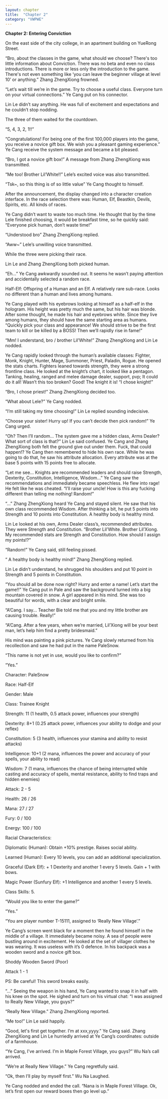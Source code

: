 ```yaml
---
layout: chapter
title:  "Chapter 2"
category: "VWPWE"
---
```


**Chapter 2: Entering Conviction**

On the east side of the city college, in an apartment building on YueRong Street.

“Bro, about the classes in the game, what should we choose? There's too little information about Conviction. There was no beta and even no class introductions. There is more or less only the introduction to the game. There's not even something like ‘you can leave the beginner village at level 10’ or anything.” Zhang ZhengXiong frowned.

“Let’s wait till we’re in the game. Try to choose a useful class. Everyone turn on your virtual connections.” Ye Cang put on his connector.

Lin Le didn’t say anything. He was full of excitement and expectations and he couldn’t stop nodding.

The three of them waited for the countdown.

“5, 4, 3, 2, 1!!”

“Congratulations! For being one of the first 100,000 players into the game, you receive a novice gift box. We wish you a pleasant gaming experience.” Ye Cang receive the system message and became a bit pleased.

“Bro, I got a novice gift box!” A message from Zhang ZhengXiong was transmitted.

“Me too! Brother Lil’White!!” Lele’s excited voice was also transmitted.

“Tsk~, so this thing is of so little value” Ye Cang thought to himself.

After the announcement, the display changed into a character creation interface. In the race selection there was: Human, Elf, Beastkin, Devils, Spirits, etc. All kinds of races.

Ye Cang didn’t want to waste too much time. He thought that by the time Lele finished choosing, it would be breakfast time, so he quickly said: “Everyone pick human, don’t waste time!”

“Understood bro” Zhang ZhengXiong replied.

“Aww~” Lele’s unwilling voice transmitted. 

While the three were picking their race.

Lin Le and Zhang ZhengXiong both picked human.

“Eh…” Ye Cang awkwardly sounded out. It seems he wasn’t paying attention and accidentally selected a random race.

Half-Elf: Offspring of a Human and an Elf. A relatively rare sub-race. Looks no different than a human and lives among humans.

Ye Cang played with his eyebrows looking at himself as a half-elf in the hologram. His height was pretty much the same, but his hair was blonde. After some thought, he made his hair and eyebrows white. Since they live among humans, they should have the same starting area as humans. “Quickly pick your class and appearance! We should strive to be the first team to kill or be killed by a BOSS! Then we’ll rapidly rise in fame!”

“Mm! I understand, bro / brother Lil’White!” Zhang ZhengXiong and Lin Le nodded.

Ye Cang rapidly looked through the human’s available classes: Fighter, Monk, Knight, Hunter, Mage, Summoner, Priest, Paladin, Rogue. He opened the stats charts. Fighters leaned towards strength, they were a strong frontline class. He looked at the knight’s chart, it looked like a pentagon. Tanking, healing, ranged and melee damage dealer, support, pvp; It could do it all! Wasn’t this too broken? Good! The knight it is! “I chose knight!”

“Bro, I chose priest!” Zhang ZhengXiong decided too.

“What about Lele?” Ye Cang nodded.

“I’m still taking my time choosing!” Lin Le replied sounding indecisive.

“Choose your sister! Hurry up! If you can’t decide then pick random!” Ye Cang urged.

“Oh? Then I’ll random... The system gave me a hidden class, Arms Dealer? What sort of class is that?” Lin Le said confused. Ye Cang and Zhang ZhengXiong both felt the ground give out under them. Fuck, that could happen!? Ye Cang then remembered to hide his own race. While he was going to do that, he saw his attribute allocation. Every attribute was at the base 5 points with 15 points free to allocate. 

“Let me see… Knights are recommended leaders and should raise Strength, Dexterity, Constitution, Intelligence, Wisdom...” Ye Cang saw the recommendations and immediately became speechless. He flew into rage! He felt like he was cheated. “I’ll raise your uncle! How is this any fucking different than telling me nothing! Random!”

“...” Zhang ZhengXiong heard Ye Cang and stayed silent. He saw that his own class recommended Wisdom. After thinking a bit, he put 5 points into Strength and 10 points into Constitution.  A healthy body is healthy mind.

Lin Le looked at his own, Arms Dealer class’s, recommended attributes. They were Strength and Constitution. “Brother Lil’White. Brother Lil’Xiong. My recommended stats are Strength and Constitution. How should I assign my points!?”

“Random!” Ye Cang said, still feeling pissed.

“ A healthy body is healthy mind!” Zhang ZhengXiong replied.

Lin Le didn’t understand, he shrugged his shoulders and put 10 point in Strength and 5 points in Constitution.

“You should all be done now right? Hurry and enter a name! Let’s start the game!!” Ye Cang put in Pale and saw the background turned into a big mountain covered in snow. A girl appeared in his mind. She was too beautiful for words, with a clear and bright smile.

“A’Cang. I say... Teacher Bie told me that you and my little brother are causing trouble. Really!”

“A’Cang. After a few years, when we’re married, Lil’Xiong will be your best man, let’s help him find a pretty bridesmaid.”

His mind was painting a pink pictures. Ye Cang slowly returned from his recollection and saw he had put in the name PaleSnow.

“This name is not yet in use, would you like to confirm?”

“Yes.”

Character: PaleSnow

Race: Half-Elf

Gender: Male

Class: Trainee Knight

Strength: 11 (1 health, 0.5 attack power, influences your strength)

Dexterity: 8+1 (0.25 attack power, influences your ability to dodge and your reflex)

Constitution: 5 (3 health, influences your stamina and ability to resist attacks)

Intelligence: 10+1 (2 mana, influences the power and accuracy of your spells, your ability to read)

Wisdom: 7 (1 mana, influences the chance of being interrupted while casting and accuracy of spells, mental resistance, ability to find traps and hidden enemies)

Attack: 2 - 5

Health: 26 / 26

Mana: 27 / 27

Fury: 0 / 100

Energy: 100 / 100

Racial Characteristics:

Diplomatic (Human): Obtain +10% prestige. Raises social ability.

Learned (Human): Every 10 levels, you can add an additional specialization.

Graceful (Dark Elf): + 1 Dexterity and another 1 every 5 levels. Gain + 1 with bows.

Magic Power (Sunfury Elf): +1 Intelligence and another 1 every 5 levels.

Class Skills: 5.

“Would you like to enter the game?”

“Yes.”

“You are player number T-15111, assigned to ‘Really New Village’.”

Ye Cang’s screen went black for a moment then he found himself in the middle of a village. It immediately became noisy. A sea of people were bustling around in excitement. He looked at the set of villager clothes he was wearing. It was useless with it’s 0 defence. In his backpack was a wooden sword and a novice gift box.  

Shoddy Wooden Sword (Poor)

Attack 1 - 1

PS: Be careful! This sword breaks easily.

“...” Seeing the weapon in his hand, Ye Cang wanted to snap it in half with his knee on the spot. He sighed and turn on his virtual chat: “I was assigned to Really New Village, you guys?”

“Really New Village.” Zhang ZhengXiong reported.

“Me too!” Lin Le said happily.

“Good, let's first get together. I’m at xxx,yyyy.” Ye Cang said. Zhang ZhengXiong and Lin Le hurriedly arrived at Ye Cang’s coordinates: outside of a farmhouse.

“Ye Cang, I’ve arrived. I’m in Maple Forest Village, you guys?” Wu Na’s call arrived.

“We’re at Really New Village.” Ye Cang regretfully said.

“Ok, then I’ll play by myself first.” Wu Na Laughed.

Ye Cang nodded and ended the call. “Nana is in Maple Forest Village. Ok, let’s first open our reward boxes then go level up.”
